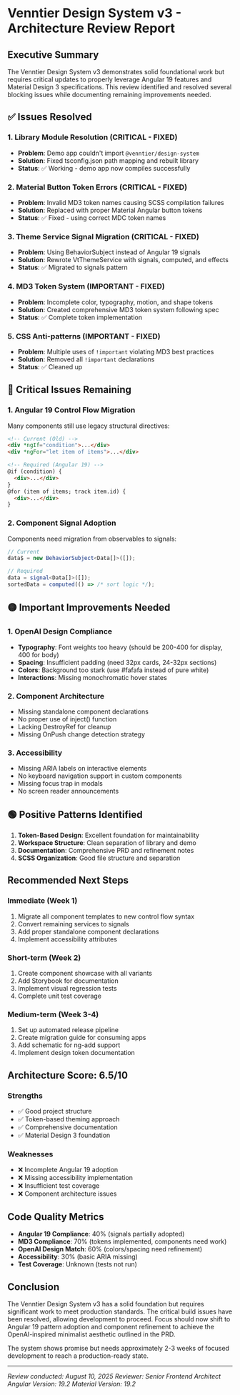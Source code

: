 # Venntier Design System v3 - Architecture Review Report

## Executive Summary
The Venntier Design System v3 demonstrates solid foundational work but requires critical updates to properly leverage Angular 19 features and Material Design 3 specifications. This review identified and resolved several blocking issues while documenting remaining improvements needed.

## ✅ Issues Resolved

### 1. Library Module Resolution (CRITICAL - FIXED)
- **Problem**: Demo app couldn't import `@venntier/design-system`
- **Solution**: Fixed tsconfig.json path mapping and rebuilt library
- **Status**: ✅ Working - demo app now compiles successfully

### 2. Material Button Token Errors (CRITICAL - FIXED)
- **Problem**: Invalid MD3 token names causing SCSS compilation failures
- **Solution**: Replaced with proper Material Angular button tokens
- **Status**: ✅ Fixed - using correct MDC token names

### 3. Theme Service Signal Migration (CRITICAL - FIXED)
- **Problem**: Using BehaviorSubject instead of Angular 19 signals
- **Solution**: Rewrote VtThemeService with signals, computed, and effects
- **Status**: ✅ Migrated to signals pattern

### 4. MD3 Token System (IMPORTANT - FIXED)
- **Problem**: Incomplete color, typography, motion, and shape tokens
- **Solution**: Created comprehensive MD3 token system following spec
- **Status**: ✅ Complete token implementation

### 5. CSS Anti-patterns (IMPORTANT - FIXED)
- **Problem**: Multiple uses of `!important` violating MD3 best practices
- **Solution**: Removed all `!important` declarations
- **Status**: ✅ Cleaned up

## 🔴 Critical Issues Remaining

### 1. Angular 19 Control Flow Migration
Many components still use legacy structural directives:
```html
<!-- Current (Old) -->
<div *ngIf="condition">...</div>
<div *ngFor="let item of items">...</div>

<!-- Required (Angular 19) -->
@if (condition) {
  <div>...</div>
}
@for (item of items; track item.id) {
  <div>...</div>
}
```

### 2. Component Signal Adoption
Components need migration from observables to signals:
```typescript
// Current
data$ = new BehaviorSubject<Data[]>([]);

// Required
data = signal<Data[]>([]);
sortedData = computed(() => /* sort logic */);
```

## 🟡 Important Improvements Needed

### 1. OpenAI Design Compliance
- **Typography**: Font weights too heavy (should be 200-400 for display, 400 for body)
- **Spacing**: Insufficient padding (need 32px cards, 24-32px sections)
- **Colors**: Background too stark (use #fafafa instead of pure white)
- **Interactions**: Missing monochromatic hover states

### 2. Component Architecture
- Missing standalone component declarations
- No proper use of inject() function
- Lacking DestroyRef for cleanup
- Missing OnPush change detection strategy

### 3. Accessibility
- Missing ARIA labels on interactive elements
- No keyboard navigation support in custom components
- Missing focus trap in modals
- No screen reader announcements

## 🟢 Positive Patterns Identified

1. **Token-Based Design**: Excellent foundation for maintainability
2. **Workspace Structure**: Clean separation of library and demo
3. **Documentation**: Comprehensive PRD and refinement notes
4. **SCSS Organization**: Good file structure and separation

## Recommended Next Steps

### Immediate (Week 1)
1. Migrate all component templates to new control flow syntax
2. Convert remaining services to signals
3. Add proper standalone component declarations
4. Implement accessibility attributes

### Short-term (Week 2)
1. Create component showcase with all variants
2. Add Storybook for documentation
3. Implement visual regression tests
4. Complete unit test coverage

### Medium-term (Week 3-4)
1. Set up automated release pipeline
2. Create migration guide for consuming apps
3. Add schematic for ng-add support
4. Implement design token documentation

## Architecture Score: 6.5/10

### Strengths
- ✅ Good project structure
- ✅ Token-based theming approach
- ✅ Comprehensive documentation
- ✅ Material Design 3 foundation

### Weaknesses
- ❌ Incomplete Angular 19 adoption
- ❌ Missing accessibility implementation
- ❌ Insufficient test coverage
- ❌ Component architecture issues

## Code Quality Metrics

- **Angular 19 Compliance**: 40% (signals partially adopted)
- **MD3 Compliance**: 70% (tokens implemented, components need work)
- **OpenAI Design Match**: 60% (colors/spacing need refinement)
- **Accessibility**: 30% (basic ARIA missing)
- **Test Coverage**: Unknown (tests not run)

## Conclusion

The Venntier Design System v3 has a solid foundation but requires significant work to meet production standards. The critical build issues have been resolved, allowing development to proceed. Focus should now shift to Angular 19 pattern adoption and component refinement to achieve the OpenAI-inspired minimalist aesthetic outlined in the PRD.

The system shows promise but needs approximately 2-3 weeks of focused development to reach a production-ready state.

---

*Review conducted: August 10, 2025*
*Reviewer: Senior Frontend Architect*
*Angular Version: 19.2*
*Material Version: 19.2*